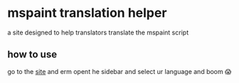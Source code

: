 # mspaint translation helper
a site designed to help translators translate the mspaint script

## how to use
go to the [site](https://translations.mspaint.cc/) and erm opent he sidebar and select ur language and boom 😱